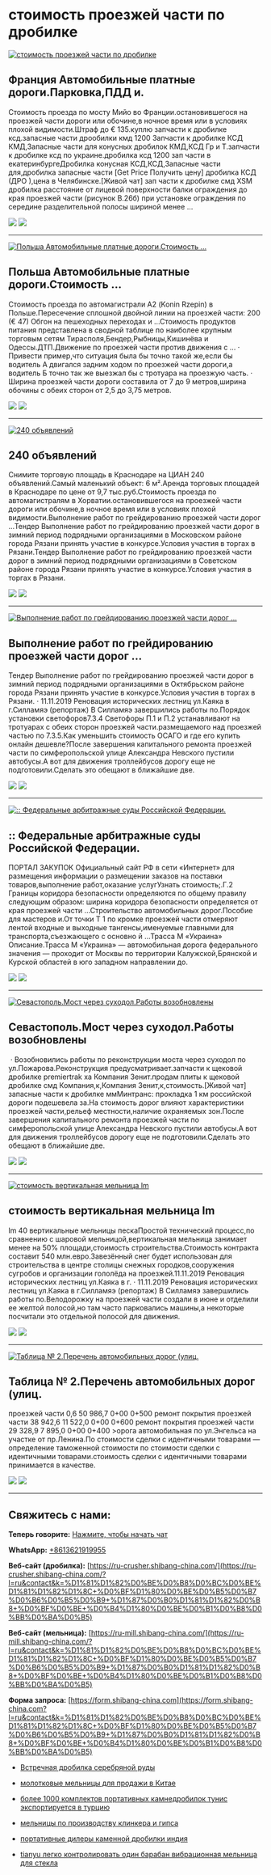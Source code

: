 # стоимость проезжей части по дробилке

<a href="https://swt.shibang-china.com/?l=ru&img&k=%D1%81%D1%82%D0%BE%D0%B8%D0%BC%D0%BE%D1%81%D1%82%D1%8C+%D0%BF%D1%80%D0%BE%D0%B5%D0%B7%D0%B6%D0%B5%D0%B9+%D1%87%D0%B0%D1%81%D1%82%D0%B8+%D0%BF%D0%BE+%D0%B4%D1%80%D0%BE%D0%B1%D0%B8%D0%BB%D0%BA%D0%B5" target="_blank">![стоимость проезжей части по дробилке](http://static.shibang-china.com/all-800x300/382.jpg)</a>

## Франция Автомобильные платные дороги.Парковка,ПДД и.
Стоимость проезда по мосту Мийо во Франции.остановившегося на проезжей части дороги или обочине,в ночное время или в условиях плохой видимости.Штраф до € 135.куплю запчасти к дробилке ксд.запасные части дрообилки кмд 1200 Запчасти к дробилке КСД КМД,Запасные части для конусных дробилок КМД,КСД Гр и Т.запчасти к дробилке ксд по украине.дробилка ксд 1200 зап части в екатеринбургеДробилка конусная КСД,КСД,Запасные части для,дробилка запасные части [Get Price Получить цену] дробилка КСД (ДРО ),цена в Челябинске.[Живой чат] зап части к дробилке смд XSM дробилка расстояние от лицевой поверхности балки ограждения до края проезжей части (рисунок В.26б) при установке ограждения по середине разделительной полосы шириной менее …


<a href="https://whatsapp.shibangsoft.com/WhatsApp.php" target="_blank" title="WhatsApp">![](http://static.shibang-china.com/icon/whatsapp.png)</a> <a href="https://swt.shibang-china.com/?l=ru&icon&k=%D1%81%D1%82%D0%BE%D0%B8%D0%BC%D0%BE%D1%81%D1%82%D1%8C+%D0%BF%D1%80%D0%BE%D0%B5%D0%B7%D0%B6%D0%B5%D0%B9+%D1%87%D0%B0%D1%81%D1%82%D0%B8+%D0%BF%D0%BE+%D0%B4%D1%80%D0%BE%D0%B1%D0%B8%D0%BB%D0%BA%D0%B5" target="_blank">![](http://static.shibang-china.com/icon/chat-ru.png)</a>

---

<a href="https://swt.shibang-china.com/?l=ru&img&k=%D1%81%D1%82%D0%BE%D0%B8%D0%BC%D0%BE%D1%81%D1%82%D1%8C+%D0%BF%D1%80%D0%BE%D0%B5%D0%B7%D0%B6%D0%B5%D0%B9+%D1%87%D0%B0%D1%81%D1%82%D0%B8+%D0%BF%D0%BE+%D0%B4%D1%80%D0%BE%D0%B1%D0%B8%D0%BB%D0%BA%D0%B5" target="_blank">![Польша Автомобильные платные дороги.Стоимость …](http://static.shibang-china.com/all-800x300/52.jpg)</a>

## Польша Автомобильные платные дороги.Стоимость …
Стоимость проезда по автомагистрали А2 (Konin Rzepin) в Польше.Пересечение сплошной двойной линии на проезжей части: 200 (€ 47) Обгон на пешеходных переходах и …Стоимость продуктов питания представлена в сводной таблице по наиболее крупным торговым сетям Тирасполя,Бендер,Рыбницы,Кишинёва и Одессы.ДТП.Движение по проезжей части против движения с …&nbsp;&#0183;&#32;Привести пример,что ситуация была бы точно такой же,если бы водитель А двигался задним ходом по проезжей части дороги,а водитель Б точно так же выезжал бы с тротуара на проезжую часть.&nbsp;&#0183;&#32;Ширина проезжей части дороги составила от 7 до 9 метров,ширина обочины с обеих сторон от 2,5 до 3,75 метров.


<a href="https://whatsapp.shibangsoft.com/WhatsApp.php" target="_blank" title="WhatsApp">![](http://static.shibang-china.com/icon/whatsapp.png)</a> <a href="https://swt.shibang-china.com/?l=ru&icon&k=%D1%81%D1%82%D0%BE%D0%B8%D0%BC%D0%BE%D1%81%D1%82%D1%8C+%D0%BF%D1%80%D0%BE%D0%B5%D0%B7%D0%B6%D0%B5%D0%B9+%D1%87%D0%B0%D1%81%D1%82%D0%B8+%D0%BF%D0%BE+%D0%B4%D1%80%D0%BE%D0%B1%D0%B8%D0%BB%D0%BA%D0%B5" target="_blank">![](http://static.shibang-china.com/icon/chat-ru.png)</a>

---

<a href="https://swt.shibang-china.com/?l=ru&img&k=%D1%81%D1%82%D0%BE%D0%B8%D0%BC%D0%BE%D1%81%D1%82%D1%8C+%D0%BF%D1%80%D0%BE%D0%B5%D0%B7%D0%B6%D0%B5%D0%B9+%D1%87%D0%B0%D1%81%D1%82%D0%B8+%D0%BF%D0%BE+%D0%B4%D1%80%D0%BE%D0%B1%D0%B8%D0%BB%D0%BA%D0%B5" target="_blank">![240 объявлений](http://static.shibang-china.com/all-800x300/1139.jpg)</a>

## 240 объявлений
Снимите торговую площадь в Краснодаре на ЦИАН 240 объявлений.Самый маленький объект: 6 м&#178;.Аренда торговых площадей в Краснодаре по цене от 9,7 тыс.руб.Стоимость проезда по автомагистралям в Хорватии.остановившегося на проезжей части дороги или обочине,в ночное время или в условиях плохой видимости.Выполнение работ по грейдированию проезжей части дорог …Тендер Выполнение работ по грейдированию проезжей части дорог в зимний период подрядными организациями в Московском районе города Рязани принять участие в конкурсе.Условия участия в торгах в Рязани.Тендер Выполнение работ по грейдированию проезжей части дорог в зимний период подрядными организациями в Советском районе города Рязани принять участие в конкурсе.Условия участия в торгах в Рязани.


<a href="https://whatsapp.shibangsoft.com/WhatsApp.php" target="_blank" title="WhatsApp">![](http://static.shibang-china.com/icon/whatsapp.png)</a> <a href="https://swt.shibang-china.com/?l=ru&icon&k=%D1%81%D1%82%D0%BE%D0%B8%D0%BC%D0%BE%D1%81%D1%82%D1%8C+%D0%BF%D1%80%D0%BE%D0%B5%D0%B7%D0%B6%D0%B5%D0%B9+%D1%87%D0%B0%D1%81%D1%82%D0%B8+%D0%BF%D0%BE+%D0%B4%D1%80%D0%BE%D0%B1%D0%B8%D0%BB%D0%BA%D0%B5" target="_blank">![](http://static.shibang-china.com/icon/chat-ru.png)</a>

---

<a href="https://swt.shibang-china.com/?l=ru&img&k=%D1%81%D1%82%D0%BE%D0%B8%D0%BC%D0%BE%D1%81%D1%82%D1%8C+%D0%BF%D1%80%D0%BE%D0%B5%D0%B7%D0%B6%D0%B5%D0%B9+%D1%87%D0%B0%D1%81%D1%82%D0%B8+%D0%BF%D0%BE+%D0%B4%D1%80%D0%BE%D0%B1%D0%B8%D0%BB%D0%BA%D0%B5" target="_blank">![Выполнение работ по грейдированию проезжей части дорог …](http://static.shibang-china.com/all-800x300/862.jpg)</a>

## Выполнение работ по грейдированию проезжей части дорог …
Тендер Выполнение работ по грейдированию проезжей части дорог в зимний период подрядными организациями в Октябрьском районе города Рязани принять участие в конкурсе.Условия участия в торгах в Рязани.&nbsp;&#0183;&#32;11.11.2019 Реновация исторических лестниц ул.Каяка в г.Силламяэ (репортаж) В Силламяэ завершились работы по.Порядок установки светофоров7.3.4 Светофоры П.1 и П.2 устанавливают на тротуарах с обеих сторон проезжей части.размещаемого над проезжей частью по 7.3.5.Как уменьшить стоимость ОСАГО и где его купить онлайн дешевле?После завершения капитального ремонта проезжей части по симферопольской улице Александра Невского пустили автобусы.А вот для движения троллейбусов дорогу еще не подготовили.Сделать это обещают в ближайшие две.


<a href="https://whatsapp.shibangsoft.com/WhatsApp.php" target="_blank" title="WhatsApp">![](http://static.shibang-china.com/icon/whatsapp.png)</a> <a href="https://swt.shibang-china.com/?l=ru&icon&k=%D1%81%D1%82%D0%BE%D0%B8%D0%BC%D0%BE%D1%81%D1%82%D1%8C+%D0%BF%D1%80%D0%BE%D0%B5%D0%B7%D0%B6%D0%B5%D0%B9+%D1%87%D0%B0%D1%81%D1%82%D0%B8+%D0%BF%D0%BE+%D0%B4%D1%80%D0%BE%D0%B1%D0%B8%D0%BB%D0%BA%D0%B5" target="_blank">![](http://static.shibang-china.com/icon/chat-ru.png)</a>

---

<a href="https://swt.shibang-china.com/?l=ru&img&k=%D1%81%D1%82%D0%BE%D0%B8%D0%BC%D0%BE%D1%81%D1%82%D1%8C+%D0%BF%D1%80%D0%BE%D0%B5%D0%B7%D0%B6%D0%B5%D0%B9+%D1%87%D0%B0%D1%81%D1%82%D0%B8+%D0%BF%D0%BE+%D0%B4%D1%80%D0%BE%D0%B1%D0%B8%D0%BB%D0%BA%D0%B5" target="_blank">![:: Федеральные арбитражные суды Российской Федерации.](http://static.shibang-china.com/all-800x300/451.jpg)</a>

## :: Федеральные арбитражные суды Российской Федерации.
ПОРТАЛ ЗАКУПОК Официальный сайт РФ в сети &#171;Интернет&#187; для размещения информации о размещении заказов на поставки товаров,выполнение работ,оказание услугУзнать стоимость;.Г.2 Границы коридора безопасности определяются по общему правилу следующим образом: ширина коридора безопасности определяется от края проезжей части …Строительство автомобильных дорог.Пособие для мастеров и.От точки Т 1 по кромке проезжей части отмеряют лентой входные и выходные тангенсы,именуемые главными для транспорта,съезжающего с основно й …Трасса М &#171;Украина&#187; Описание.Трасса М &#171;Украина&#187; — автомобильная дорога федерального значения — проходит от Москвы по территории Калужской,Брянской и Курской областей в юго западном направлении до.


<a href="https://whatsapp.shibangsoft.com/WhatsApp.php" target="_blank" title="WhatsApp">![](http://static.shibang-china.com/icon/whatsapp.png)</a> <a href="https://swt.shibang-china.com/?l=ru&icon&k=%D1%81%D1%82%D0%BE%D0%B8%D0%BC%D0%BE%D1%81%D1%82%D1%8C+%D0%BF%D1%80%D0%BE%D0%B5%D0%B7%D0%B6%D0%B5%D0%B9+%D1%87%D0%B0%D1%81%D1%82%D0%B8+%D0%BF%D0%BE+%D0%B4%D1%80%D0%BE%D0%B1%D0%B8%D0%BB%D0%BA%D0%B5" target="_blank">![](http://static.shibang-china.com/icon/chat-ru.png)</a>

---

<a href="https://swt.shibang-china.com/?l=ru&img&k=%D1%81%D1%82%D0%BE%D0%B8%D0%BC%D0%BE%D1%81%D1%82%D1%8C+%D0%BF%D1%80%D0%BE%D0%B5%D0%B7%D0%B6%D0%B5%D0%B9+%D1%87%D0%B0%D1%81%D1%82%D0%B8+%D0%BF%D0%BE+%D0%B4%D1%80%D0%BE%D0%B1%D0%B8%D0%BB%D0%BA%D0%B5" target="_blank">![Севастополь.Мост через суходол.Работы возобновлены](http://static.shibang-china.com/all-800x300/624.jpg)</a>

## Севастополь.Мост через суходол.Работы возобновлены
&nbsp;&#0183;&#32;Возобновились работы по реконструкции моста через суходол по ул.Пожарова.Реконструкция предусматривает.запчасти к щековой дробилке premiertrak xa Компания Зенит.продам плиты к щековой дробилке смд Компания,к,Компания Зенит,к,стоимость.[Живой чат] запасные части к дробилке ммМинтранс: прокладка 1 км российской дороги подешевела за.На стоимость дорог влияют характеристики проезжей части,рельеф местности,наличие охраняемых зон.После завершения капитального ремонта проезжей части по симферопольской улице Александра Невского пустили автобусы.А вот для движения троллейбусов дорогу еще не подготовили.Сделать это обещают в ближайшие две.


<a href="https://whatsapp.shibangsoft.com/WhatsApp.php" target="_blank" title="WhatsApp">![](http://static.shibang-china.com/icon/whatsapp.png)</a> <a href="https://swt.shibang-china.com/?l=ru&icon&k=%D1%81%D1%82%D0%BE%D0%B8%D0%BC%D0%BE%D1%81%D1%82%D1%8C+%D0%BF%D1%80%D0%BE%D0%B5%D0%B7%D0%B6%D0%B5%D0%B9+%D1%87%D0%B0%D1%81%D1%82%D0%B8+%D0%BF%D0%BE+%D0%B4%D1%80%D0%BE%D0%B1%D0%B8%D0%BB%D0%BA%D0%B5" target="_blank">![](http://static.shibang-china.com/icon/chat-ru.png)</a>

---

<a href="https://swt.shibang-china.com/?l=ru&img&k=%D1%81%D1%82%D0%BE%D0%B8%D0%BC%D0%BE%D1%81%D1%82%D1%8C+%D0%BF%D1%80%D0%BE%D0%B5%D0%B7%D0%B6%D0%B5%D0%B9+%D1%87%D0%B0%D1%81%D1%82%D0%B8+%D0%BF%D0%BE+%D0%B4%D1%80%D0%BE%D0%B1%D0%B8%D0%BB%D0%BA%D0%B5" target="_blank">![стоимость вертикальная мельница lm](http://static.shibang-china.com/all-800x300/928.jpg)</a>

## стоимость вертикальная мельница lm
lm 40 вертикальные мельницы пескаПростой технический процесс,по сравнению с шаровой мельницой,вертикальная мельница занимает менее на 50% площади,стоимость строительства.Стоимость контракта составит 540 млн.евро.Завезённый снег будет использован для строительства в центре столицы снежных городков,сооружения сугробов и организации гололёда на проезжей.11.11.2019 Реновация исторических лестниц ул.Каяка в г.&nbsp;&#0183;&#32;11.11.2019 Реновация исторических лестниц ул.Каяка в г.Силламяэ (репортаж) В Силламяэ завершились работы по.Велодорожку на проезжей части создали в июне и отделили ее желтой полосой,но там часто парковались машины,а некоторые посчитали это отдельной полосой для движения.


<a href="https://whatsapp.shibangsoft.com/WhatsApp.php" target="_blank" title="WhatsApp">![](http://static.shibang-china.com/icon/whatsapp.png)</a> <a href="https://swt.shibang-china.com/?l=ru&icon&k=%D1%81%D1%82%D0%BE%D0%B8%D0%BC%D0%BE%D1%81%D1%82%D1%8C+%D0%BF%D1%80%D0%BE%D0%B5%D0%B7%D0%B6%D0%B5%D0%B9+%D1%87%D0%B0%D1%81%D1%82%D0%B8+%D0%BF%D0%BE+%D0%B4%D1%80%D0%BE%D0%B1%D0%B8%D0%BB%D0%BA%D0%B5" target="_blank">![](http://static.shibang-china.com/icon/chat-ru.png)</a>

---

<a href="https://swt.shibang-china.com/?l=ru&img&k=%D1%81%D1%82%D0%BE%D0%B8%D0%BC%D0%BE%D1%81%D1%82%D1%8C+%D0%BF%D1%80%D0%BE%D0%B5%D0%B7%D0%B6%D0%B5%D0%B9+%D1%87%D0%B0%D1%81%D1%82%D0%B8+%D0%BF%D0%BE+%D0%B4%D1%80%D0%BE%D0%B1%D0%B8%D0%BB%D0%BA%D0%B5" target="_blank">![Таблица № 2.Перечень автомобильных дорог (улиц.](http://static.shibang-china.com/all-800x300/88.jpg)</a>

## Таблица № 2.Перечень автомобильных дорог (улиц.
проезжей части 0,6 50 986,7 0+00 0+500 ремонт покрытия проезжей части 38 942,6 11 522,0 0+00 0+600 ремонт покрытия проезжей части 29 328,9 7 895,0 0+00 0+400 &gt;орога автомобильная по ул.Энгельса на участке от пр.Ленина.По стоимости сделки с идентичными товарами — определение таможенной стоимости по стоимости сделки с идентичными товарами.стоимость сделки с идентичными товарами принимается в качестве.

<a href="https://whatsapp.shibangsoft.com/WhatsApp.php" target="_blank" title="WhatsApp">![](http://static.shibang-china.com/icon/whatsapp.png)</a> <a href="https://swt.shibang-china.com/?l=ru&icon&k=%D1%81%D1%82%D0%BE%D0%B8%D0%BC%D0%BE%D1%81%D1%82%D1%8C+%D0%BF%D1%80%D0%BE%D0%B5%D0%B7%D0%B6%D0%B5%D0%B9+%D1%87%D0%B0%D1%81%D1%82%D0%B8+%D0%BF%D0%BE+%D0%B4%D1%80%D0%BE%D0%B1%D0%B8%D0%BB%D0%BA%D0%B5" target="_blank">![](http://static.shibang-china.com/icon/chat-ru.png)</a>

---
## Свяжитесь с нами:

**Теперь говорите:** [Нажмите, чтобы начать чат](https://swt.shibang-china.com?l=ru&contact&k=%D1%81%D1%82%D0%BE%D0%B8%D0%BC%D0%BE%D1%81%D1%82%D1%8C+%D0%BF%D1%80%D0%BE%D0%B5%D0%B7%D0%B6%D0%B5%D0%B9+%D1%87%D0%B0%D1%81%D1%82%D0%B8+%D0%BF%D0%BE+%D0%B4%D1%80%D0%BE%D0%B1%D0%B8%D0%BB%D0%BA%D0%B5)

**WhatsApp:**  [+8613621919955](https://whatsapp.shibangsoft.com/WhatsApp.php)

**Веб-сайт (дробилка):** [https://ru-crusher.shibang-china.com/](https://ru-crusher.shibang-china.com/?l=ru&contact&k=%D1%81%D1%82%D0%BE%D0%B8%D0%BC%D0%BE%D1%81%D1%82%D1%8C+%D0%BF%D1%80%D0%BE%D0%B5%D0%B7%D0%B6%D0%B5%D0%B9+%D1%87%D0%B0%D1%81%D1%82%D0%B8+%D0%BF%D0%BE+%D0%B4%D1%80%D0%BE%D0%B1%D0%B8%D0%BB%D0%BA%D0%B5)

**Веб-сайт (мельница):** [https://ru-mill.shibang-china.com/](https://ru-mill.shibang-china.com/?l=ru&contact&k=%D1%81%D1%82%D0%BE%D0%B8%D0%BC%D0%BE%D1%81%D1%82%D1%8C+%D0%BF%D1%80%D0%BE%D0%B5%D0%B7%D0%B6%D0%B5%D0%B9+%D1%87%D0%B0%D1%81%D1%82%D0%B8+%D0%BF%D0%BE+%D0%B4%D1%80%D0%BE%D0%B1%D0%B8%D0%BB%D0%BA%D0%B5)

**Форма запроса:** [https://form.shibang-china.com](https://form.shibang-china.com?l=ru&contact&k=%D1%81%D1%82%D0%BE%D0%B8%D0%BC%D0%BE%D1%81%D1%82%D1%8C+%D0%BF%D1%80%D0%BE%D0%B5%D0%B7%D0%B6%D0%B5%D0%B9+%D1%87%D0%B0%D1%81%D1%82%D0%B8+%D0%BF%D0%BE+%D0%B4%D1%80%D0%BE%D0%B1%D0%B8%D0%BB%D0%BA%D0%B5)

* [Встречная дробилка серебряной руды](../125/%D0%92%D1%81%D1%82%D1%80%D0%B5%D1%87%D0%BD%D0%B0%D1%8F%20%D0%B4%D1%80%D0%BE%D0%B1%D0%B8%D0%BB%D0%BA%D0%B0%20%D1%81%D0%B5%D1%80%D0%B5%D0%B1%D1%80%D1%8F%D0%BD%D0%BE%D0%B9%20%D1%80%D1%83%D0%B4%D1%8B.md)

* [молотковые мельницы для продажи в Китае](../124/%D0%BC%D0%BE%D0%BB%D0%BE%D1%82%D0%BA%D0%BE%D0%B2%D1%8B%D0%B5%20%D0%BC%D0%B5%D0%BB%D1%8C%D0%BD%D0%B8%D1%86%D1%8B%20%D0%B4%D0%BB%D1%8F%20%D0%BF%D1%80%D0%BE%D0%B4%D0%B0%D0%B6%D0%B8%20%D0%B2%20%D0%9A%D0%B8%D1%82%D0%B0%D0%B5.md)

* [более 1000 комплектов портативных камнедробилок тунис экспортируется в турцию](../123/%D0%B1%D0%BE%D0%BB%D0%B5%D0%B5%201000%20%D0%BA%D0%BE%D0%BC%D0%BF%D0%BB%D0%B5%D0%BA%D1%82%D0%BE%D0%B2%20%D0%BF%D0%BE%D1%80%D1%82%D0%B0%D1%82%D0%B8%D0%B2%D0%BD%D1%8B%D1%85%20%D0%BA%D0%B0%D0%BC%D0%BD%D0%B5%D0%B4%D1%80%D0%BE%D0%B1%D0%B8%D0%BB%D0%BE%D0%BA%20%D1%82%D1%83%D0%BD%D0%B8%D1%81%20%D1%8D%D0%BA%D1%81%D0%BF%D0%BE%D1%80%D1%82%D0%B8%D1%80%D1%83%D0%B5%D1%82%D1%81%D1%8F%20%D0%B2%20%D1%82%D1%83%D1%80%D1%86%D0%B8%D1%8E.md)

* [мельницы по производству клинкера и гипса](../122/%D0%BC%D0%B5%D0%BB%D1%8C%D0%BD%D0%B8%D1%86%D1%8B%20%D0%BF%D0%BE%20%D0%BF%D1%80%D0%BE%D0%B8%D0%B7%D0%B2%D0%BE%D0%B4%D1%81%D1%82%D0%B2%D1%83%20%D0%BA%D0%BB%D0%B8%D0%BD%D0%BA%D0%B5%D1%80%D0%B0%20%D0%B8%20%D0%B3%D0%B8%D0%BF%D1%81%D0%B0.md)

* [портативные дилеры каменной дробилки индия](../124/%D0%BF%D0%BE%D1%80%D1%82%D0%B0%D1%82%D0%B8%D0%B2%D0%BD%D1%8B%D0%B5%20%D0%B4%D0%B8%D0%BB%D0%B5%D1%80%D1%8B%20%D0%BA%D0%B0%D0%BC%D0%B5%D0%BD%D0%BD%D0%BE%D0%B9%20%D0%B4%D1%80%D0%BE%D0%B1%D0%B8%D0%BB%D0%BA%D0%B8%20%D0%B8%D0%BD%D0%B4%D0%B8%D1%8F.md)

* [tianyu легко контролировать один барабан вибрационная мельница для стекла](../125/tianyu%20%D0%BB%D0%B5%D0%B3%D0%BA%D0%BE%20%D0%BA%D0%BE%D0%BD%D1%82%D1%80%D0%BE%D0%BB%D0%B8%D1%80%D0%BE%D0%B2%D0%B0%D1%82%D1%8C%20%D0%BE%D0%B4%D0%B8%D0%BD%20%D0%B1%D0%B0%D1%80%D0%B0%D0%B1%D0%B0%D0%BD%20%D0%B2%D0%B8%D0%B1%D1%80%D0%B0%D1%86%D0%B8%D0%BE%D0%BD%D0%BD%D0%B0%D1%8F%20%D0%BC%D0%B5%D0%BB%D1%8C%D0%BD%D0%B8%D1%86%D0%B0%20%D0%B4%D0%BB%D1%8F%20%D1%81%D1%82%D0%B5%D0%BA%D0%BB%D0%B0.md)